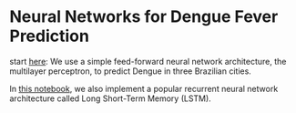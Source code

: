 # Neural Networks for Dengue Fever Prediction

start [here](https://github.com/KRoster/NN4Dengue/blob/main/Example_Neural%20Network%20for%20Dengue%20Prediction_Brazil%20cities.ipynb): We use a simple feed-forward neural network architecture, the multilayer perceptron, to predict Dengue in three Brazilian cities.

In [this notebook](https://github.com/KRoster/NN4Dengue/blob/main/Recurrent%20Neural%20Networks.ipynb), we also implement a popular recurrent neural network architecture called Long Short-Term Memory (LSTM). 
